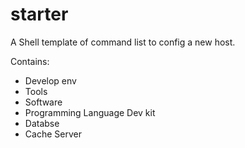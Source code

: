 # starter
A Shell template of command list to config a new host.

Contains:
- Develop env
- Tools
- Software
- Programming Language Dev kit
- Databse
- Cache Server
